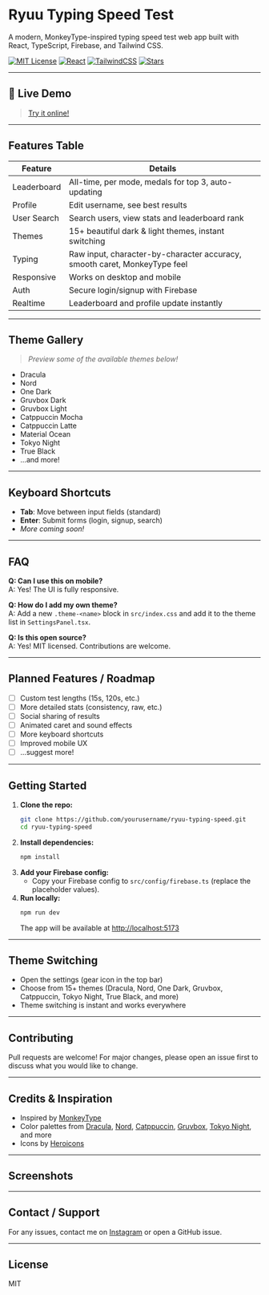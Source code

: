 # Ryuu Typing Speed Test

A modern, MonkeyType-inspired typing speed test web app built with React, TypeScript, Firebase, and Tailwind CSS.

[![MIT License](https://img.shields.io/badge/license-MIT-blue.svg)](LICENSE)
[![React](https://img.shields.io/badge/React-18-blue?logo=react)](https://reactjs.org/)
[![TailwindCSS](https://img.shields.io/badge/TailwindCSS-3.x-38bdf8?logo=tailwindcss)](https://tailwindcss.com/)
[![Stars](https://img.shields.io/github/stars/yourusername/ryuu-typing-speed?style=social)](https://github.com/yourusername/ryuu-typing-speed)

---

## 🚀 Live Demo
> [Try it online!](https://your-demo-link.com) <!-- Replace with your deployed link -->

---

## Features Table
| Feature         | Details                                                                 |
|----------------|-------------------------------------------------------------------------|
| Leaderboard    | All-time, per mode, medals for top 3, auto-updating                     |
| Profile        | Edit username, see best results                                         |
| User Search    | Search users, view stats and leaderboard rank                           |
| Themes         | 15+ beautiful dark & light themes, instant switching                    |
| Typing         | Raw input, character-by-character accuracy, smooth caret, MonkeyType feel|
| Responsive     | Works on desktop and mobile                                             |
| Auth           | Secure login/signup with Firebase                                       |
| Realtime       | Leaderboard and profile update instantly                                |

---

## Theme Gallery
> _Preview some of the available themes below!_

<!-- Add screenshots for each theme here -->

- Dracula
- Nord
- One Dark
- Gruvbox Dark
- Gruvbox Light
- Catppuccin Mocha
- Catppuccin Latte
- Material Ocean
- Tokyo Night
- True Black
- ...and more!

---

## Keyboard Shortcuts
- **Tab**: Move between input fields (standard)
- **Enter**: Submit forms (login, signup, search)
- _More coming soon!_

---

## FAQ
**Q: Can I use this on mobile?**  
A: Yes! The UI is fully responsive.

**Q: How do I add my own theme?**  
A: Add a new `.theme-<name>` block in `src/index.css` and add it to the theme list in `SettingsPanel.tsx`.

**Q: Is this open source?**  
A: Yes! MIT licensed. Contributions are welcome.

---

## Planned Features / Roadmap
- [ ] Custom test lengths (15s, 120s, etc.)
- [ ] More detailed stats (consistency, raw, etc.)
- [ ] Social sharing of results
- [ ] Animated caret and sound effects
- [ ] More keyboard shortcuts
- [ ] Improved mobile UX
- [ ] ...suggest more!

---

## Getting Started

1. **Clone the repo:**
   ```bash
   git clone https://github.com/yourusername/ryuu-typing-speed.git
   cd ryuu-typing-speed
   ```
2. **Install dependencies:**
   ```bash
   npm install
   ```
3. **Add your Firebase config:**
   - Copy your Firebase config to `src/config/firebase.ts` (replace the placeholder values).
4. **Run locally:**
   ```bash
   npm run dev
   ```
   The app will be available at [http://localhost:5173](http://localhost:5173)

---

## Theme Switching
- Open the settings (gear icon in the top bar)
- Choose from 15+ themes (Dracula, Nord, One Dark, Gruvbox, Catppuccin, Tokyo Night, True Black, and more)
- Theme switching is instant and works everywhere

---

## Contributing
Pull requests are welcome! For major changes, please open an issue first to discuss what you would like to change.

---

## Credits & Inspiration
- Inspired by [MonkeyType](https://monkeytype.com/)
- Color palettes from [Dracula](https://draculatheme.com/), [Nord](https://www.nordtheme.com/), [Catppuccin](https://catppuccin.com/), [Gruvbox](https://github.com/morhetz/gruvbox), [Tokyo Night](https://github.com/enkia/tokyo-night-vscode-theme), and more
- Icons by [Heroicons](https://heroicons.com/)

---

## Screenshots
<!-- Add screenshots here -->

---

## Contact / Support
For any issues, contact me on [Instagram](https://instagram.com/ffm.ly) or open a GitHub issue.

---

## License
MIT 
